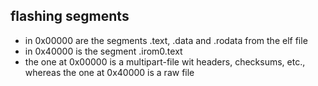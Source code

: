 ## flashing segments
* in 0x00000 are the segments .text, .data and .rodata from the elf file
* in 0x40000 is the segment .irom0.text
* the one at 0x00000 is a multipart-file wit headers, checksums, etc., whereas the one at 0x40000 is a raw file
